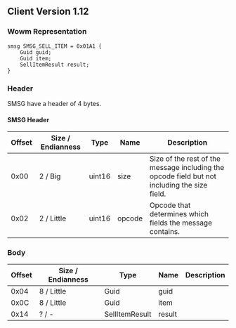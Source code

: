 ## Client Version 1.12

### Wowm Representation
```rust,ignore
smsg SMSG_SELL_ITEM = 0x01A1 {
    Guid guid;    
    Guid item;    
    SellItemResult result;    
}
```
### Header
SMSG have a header of 4 bytes.

#### SMSG Header
| Offset | Size / Endianness | Type   | Name   | Description |
| ------ | ----------------- | ------ | ------ | ----------- |
| 0x00   | 2 / Big           | uint16 | size   | Size of the rest of the message including the opcode field but not including the size field.|
| 0x02   | 2 / Little        | uint16 | opcode | Opcode that determines which fields the message contains.|
### Body
| Offset | Size / Endianness | Type | Name | Description |
| ------ | ----------------- | ---- | ---- | ----------- |
| 0x04 | 8 / Little | Guid | guid |  |
| 0x0C | 8 / Little | Guid | item |  |
| 0x14 | ? / - | SellItemResult | result |  |
